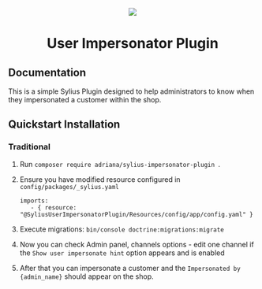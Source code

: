 <p align="center">
    <a href="https://sylius.com" target="_blank">
        <img src="https://demo.sylius.com/assets/shop/img/logo.png" />
    </a>
</p>

<h1 align="center">User Impersonator Plugin</h1>

## Documentation

This is a simple Sylius Plugin designed to help administrators to know when they impersonated a customer within the shop.

## Quickstart Installation

### Traditional

1. Run `composer require adriana/sylius-impersonator-plugin `.

2. Ensure you have modified resource configured in `config/packages/_sylius.yaml`
    ```
   imports:
       - { resource: "@SyliusUserImpersonatorPlugin/Resources/config/app/config.yaml" }
   ```
   
3. Execute migrations:
    ```bin/console doctrine:migrations:migrate```

4. Now you can check Admin panel, channels options - edit one channel if the 
`Show user impersonate hint` option appears and is enabled

5. After that you can impersonate a customer and the `Impersonated by {admin_name}` should appear on the shop.
